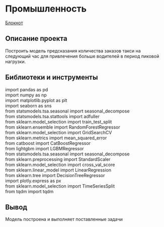 # Промышленность

[Блокнот](https://github.com/qqaazz112211/yandex-practicum-Data-Science-bootcamp/blob/main/forecasting_cab_orders/forecasting_cab_orders.ipynb)

## Описание проекта

Построить модель предсказания количества заказов такси на следующий час для привлечения больше водителей в период пиковой нагрузки.

## Библиотеки и инструменты

import pandas as pd  
import numpy as np  
import matplotlib.pyplot as plt  
import seaborn as sns  
from statsmodels.tsa.seasonal import seasonal_decompose  
from statsmodels.tsa.stattools import adfuller  
from sklearn.model_selection import train_test_split  
from sklearn.ensemble import RandomForestRegressor  
from sklearn.model_selection import GridSearchCV  
from sklearn.metrics import mean_squared_error  
from catboost import CatBoostRegressor  
from lightgbm import LGBMRegressor  
from statsmodels.tsa.seasonal import seasonal_decompose  
from sklearn.preprocessing import StandardScaler  
from sklearn.model_selection import cross_val_score  
from sklearn.linear_model import LinearRegression  
from sklearn.tree import DecisionTreeRegressor  
import plotly.express as px  
from sklearn.model_selection import TimeSeriesSplit  
from tqdm import tqdm



## Вывод

Модель построена и выполняет поставленные задачи
